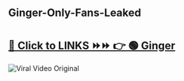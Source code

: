 
 ## Ginger-Only-Fans-Leaked

# <h2><a href="https://clipsfans.com/Ginger&ref=git">🔗 Click to LINKS ⏩⏩ 👉 🟢 Ginger </a></h2>

<a href="https://clipsfans.com/Ginger&ref=git" rel="nofollow" data-target="animated-image.originalLink"><img src="https://i.ibb.co.com/xMMVF88/686577567.gif" alt="Viral Video Original" style="max-width: 100%; display: inline-block;" data-target="animated-image.originalImage"></a>
